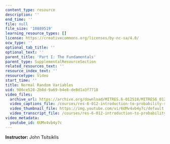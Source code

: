 ```yaml
---
content_type: resource
description: ''
end_time: ''
file: null
file_size: '10889519'
learning_resource_types: []
license: https://creativecommons.org/licenses/by-nc-sa/4.0/
ocw_type: ''
optional_tab_title: ''
optional_text: ''
parent_title: 'Part I: The Fundamentals'
parent_type: SupplementalResourceSection
related_resources_text: ''
resource_index_text: ''
resourcetype: Video
start_time: ''
title: Normal Random Variables
uid: 986ce528-2b8d-9a69-b4e8-de8d1a3f7718
video_files:
  archive_url: https://archive.org/download/MITRES.6-012S18/MITRES6_012S18_L08-08_300k.mp4
  video_captions_file: /courses/res-6-012-introduction-to-probability-spring-2018/114cb6b4d24b5534a6ee6833572b692b_6UMv4vb4y7c.vtt
  video_thumbnail_file: https://img.youtube.com/vi/6UMv4vb4y7c/default.jpg
  video_transcript_file: /courses/res-6-012-introduction-to-probability-spring-2018/48bd099eaa209d8714acd230066a30d1_6UMv4vb4y7c.pdf
video_metadata:
  youtube_id: 6UMv4vb4y7c
---
```


**Instructor:** John Tsitsiklis

